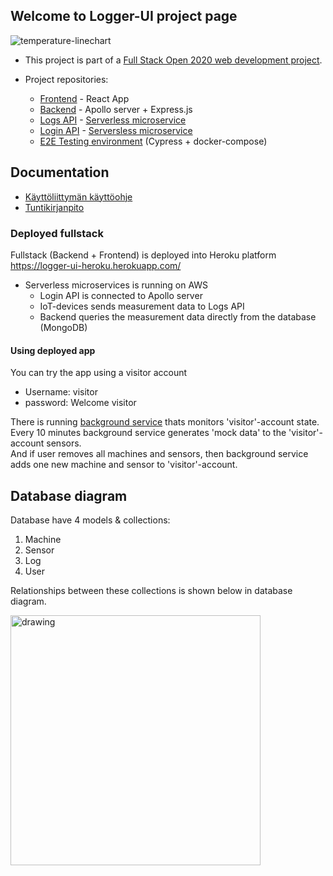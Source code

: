 ## Welcome to Logger-UI project page

![temperature-linechart](https://github.com/JuhaKarhusaari/iotDataLogger-Frontend/blob/master/docs/temperatureLineChart.png)    
- This project is part of a [Full Stack Open 2020 web development project](https://github.com/fullstack-hy2020/misc/blob/master/project.md).
     
- Project repositories: 
  - [Frontend](https://github.com/JuhaKarhusaari/iotDataLogger-Frontend) - React App
  - [Backend](https://github.com/JuhaKarhusaari/iotDataLogger-Backend) - Apollo server + Express.js
  - [Logs API](https://github.com/JuhaKarhusaari/serverless-logger-IoT) - [Serverless microservice](https://www.serverless.com/)
  - [Login API](https://github.com/JuhaKarhusaari/serverless-logger-login) - [Serversless microservice](https://www.serverless.com/)
  - [E2E Testing environment](https://github.com/JuhaKarhusaari/iotLogger-e2e-tests) (Cypress + docker-compose)

## Documentation
- [Käyttöliittymän käyttöohje](docs/loggerUI-käyttöohje-03022021.pdf)
- [Tuntikirjanpito](https://docs.google.com/document/d/1ykJfdX5roPQewNgmIofM_zZMYPyVj3OVROAG91oKDjM/edit?usp=sharing)

### Deployed fullstack
Fullstack (Backend + Frontend) is deployed into Heroku platform   
https://logger-ui-heroku.herokuapp.com/
- Serverless microservices is running on AWS
  - Login API is connected to Apollo server
  - IoT-devices sends measurement data to Logs API
  - Backend queries the measurement data directly from the database (MongoDB)

#### Using deployed app
You can try the app using a visitor account
 - Username: visitor
 - password: Welcome visitor  
  
There is running [background service](https://github.com/JuhaKarhusaari/logger-ui-modify-db) thats monitors 'visitor'-account state.  
Every 10 minutes background service generates 'mock data' to the 'visitor'-account sensors.  
And if user removes all machines and sensors, then background service adds one new machine and sensor to 'visitor'-account.  

## Database diagram
Database have 4 models & collections:  
1. Machine
2. Sensor
3. Log
4. User

Relationships between these collections is shown below in database diagram.

<img src="https://github.com/JuhaKarhusaari/iotDataLogger-Backend/blob/master/docs/iotLogger_database.svg" alt="drawing" width="400"/>
